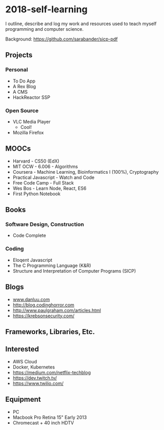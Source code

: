 # 2018-self-learning
I outline, describe and log my work and resources used to teach myself programming and computer science.

Background: https://github.com/sarabander/sicp-pdf

## Projects

### Personal

* To Do App
* A Rex Blog
* A CMS
* HackReactor SSP  
  
### Open Source
* VLC Media Player
  * Cool!
* Mozilla Firefox
  
## MOOCs

* Harvard - CS50 (EdX)
* MIT OCW - 6.006 - Algorithms
* Coursera - Machine Learning, Bioinformatics I (100%), Cryptography
* Practical Javascript - Watch and Code
* Free Code Camp - Full Stack
* Wes Bos - Learn Node, React, ES6
* First Python Notebook

## Books

### Software Design, Construction
* Code Complete

### Coding
* Eloqent Javascript
* The C Programming Language (K&R)
* Structure and Interpretation of Computer Programs (SICP)

## Blogs
* www.danluu.com
* http://blog.codinghorror.com
* http://www.paulgraham.com/articles.html
* https://krebsonsecurity.com/
  


## Frameworks, Libraries, Etc.

## Interested

* AWS Cloud
* Docker, Kubernetes
* https://medium.com/netflix-techblog
* https://dev.twitch.tv/
* https://www.twilio.com/



## Equipment
* PC
* Macbook Pro Retina 15" Early 2013
* Chromecast + 40 inch HDTV
